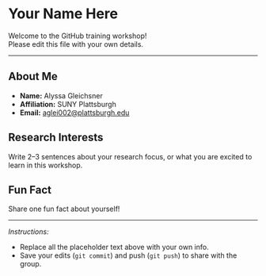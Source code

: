 # Your Name Here

Welcome to the GitHub training workshop!  
Please edit this file with your own details.

---

## About Me
- **Name:** Alyssa Gleichsner
- **Affiliation:** SUNY Plattsburgh 
- **Email:** aglei002@plattsburgh.edu  

## Research Interests
Write 2–3 sentences about your research focus, or what you are excited to learn in this workshop.  

## Fun Fact
Share one fun fact about yourself!  

---

*Instructions:*  
- Replace all the placeholder text above with your own info.  
- Save your edits (`git commit`) and push (`git push`) to share with the group.  
